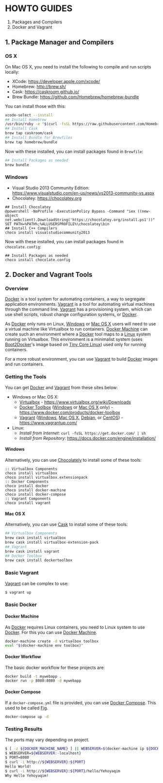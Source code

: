 # **HOWTO GUIDES**

1. Packages and Compilers
2. Docker and Vagrant

## **1. Package Manager and Compilers**

### **OS X**

On Mac OS X, you need to install the following to compile and run scripts locally:

* XCode: https://developer.apple.com/xcode/
* Homebrew: http://brew.sh/
* Cask: https://caskroom.github.io/
* Brew Bundle: https://github.com/Homebrew/homebrew-bundle

You can install those with this:

```bash
xcode-select --install
## Install Homebrew
/usr/bin/ruby -e "$(curl -fsSL https://raw.githubusercontent.com/Homebrew/install/master/install)"
## Install Cask
brew tap caskroom/cask
## Install Bundle for Brewfiles
brew tap homebrew/bundle
```

Now with these installed, you can install packages found in `Brewfile`:

```bash
## Install Packages as needed
brew bundle
```

### **Windows**

* Visual Studio 2013 Community Edition: https://www.visualstudio.com/en-us/news/vs2013-community-vs.aspx
* Chocolatey: https://chocolatey.org

```batch
## Install Chocolatey
@powershell -NoProfile -ExecutionPolicy Bypass -Command "iex ((new-object net.webclient).DownloadString('https://chocolatey.org/install.ps1'))"
SET PATH=%PATH%;%ALLUSERSPROFILE%\chocolatey\bin
## Install C++ Compilers
choco install visualstudiocommunity2013
```

Now with these installed, you can install packages found in `chocolate.config`:

```batch
## Install Packages as needed
choco install chocolate.config
```

## **2. Docker and Vagrant Tools**

### **Overview**

[Docker](https://www.docker.com/) is a tool system for automating containers, a way to segregate application environments.  [Vagrant](https://www.vagrantup.com) is a tool for automating virtual machines through the command line.  [Vagrant](https://www.vagrantup.com) has a provisioning system, which can use shell scripts, robust change configuration systems, or [Docker](https://www.docker.com/).

As [Docker](https://www.docker.com/) only runs on Linux, [Windows](https://www.microsoft.com/en-us/windows) or [Mac OS X](http://www.apple.com/osx/) users will need to use a virtual machine like Virtualbox to run containers.  [Docker Machine](https://docs.docker.com/machine/) can create such an environment where a [Docker](https://www.docker.com/) tool maps to a [Linux](http://www.linuxfoundation.org/) system running on Virtualbox.  This environment is a minimalist system (uses [Boot2Docker](http://boot2docker.io/)'s image based on [Tiny Core Linux](http://tinycorelinux.net/)) used only for running containers.

For a more robust environment, you can use [Vagrant](https://www.vagrantup.com) to build [Docker](https://www.docker.com/) images and run containers.

### **Getting the Tools**

You can get [Docker](https://www.docker.com/) and [Vagrant](https://www.vagrantup.com) from these sites below:

* Windows or Mac OS X:
   * [Virtualbox](https://www.virtualbox.org/wiki/Downloads) - https://www.virtualbox.org/wiki/Downloads
   * [Docker Toolbox](https://www.docker.com/products/docker-toolbox) ([Windows](https://www.microsoft.com/en-us/windows) or [Mac OS X](http://www.apple.com/osx/) only) - https://www.docker.com/products/docker-toolbox
   * [Vagrant](https://www.vagrantup.com/) ([Windows](https://www.microsoft.com/en-us/windows), [Mac OS X](http://www.apple.com/osx/), [Debian](https://www.debian.org/), or [CentOS](https://www.centos.org/)) - https://www.vagrantup.com/
* Linux:
   * *Install from Internet*: `curl -fsSL https://get.docker.com/ | sh`
   * *Install from Repository*: https://docs.docker.com/engine/installation/

#### **Windows**

Alternatively, you can use [Chocolately](https://chocolatey.org/) to install some of these tools:

```batch
:: Virtualbox Components
choco install virtualbox
choco install virtualbox.extensionpack
:: Docker Components
choco install docker
choco install docker-machine
choco install docker-compose
:: Vagrant Components
choco install vagrant
```

#### **Mac OS X**

Alternatively, you can use [Cask](https://caskroom.github.io/) to install some of these tools:

```bash
## Virtualbox Components
brew cask install virtualbox
brew cask install virtualbox-extension-pack
## Vagrant
brew cask install vagrant
## Docker Toolbox
brew cask install dockertoolbox
```

### **Basic Vagrant**

[Vagrant](https://www.vagrantup.com/) can be complex to use:

```bash
$ vagrant up
```

### **Basic Docker**

#### **Docker Machine**
As [Docker](https://www.docker.com/) requires Linux containers, you need to Linux system to use [Docker](https://www.docker.com/).  For this you can use [Docker Machine](https://docs.docker.com/machine/).

```bash
docker-machine create -d virtualbox toolbox
eval "$(docker-machine env toolbox)"
```

#### **Docker Workflow**

The basic docker workflow for these projects are:

```bash
docker build -t mywebapp .
docker run -p 8080:8080 -d mywebapp
```

#### **Docker Compose**

If a `docker-compose.yml` file is provided, you can use [Docker Compose](https://www.docker.com/products/docker-compose).  This used to be called [Fig](http://www.fig.sh/).

```bash
docker-compose up -d
```

### **Testing Results**

The ports may vary depending on project.

```bash
$ [ -z ${DOCKER_MACHINE_NAME} ] || WEBSERVER=$(docker-machine ip ${DOCKER_MACHINE_NAME})
$ WEBSERVER=${WEBSERVER:-localhost}
$ PORT=8080
$ curl -i http://${WEBSERVER}:${PORT}
Hello World!
$ curl -i http://${WEBSERVER}:${PORT}/hello/Yehoyaqim
Why Hello Yehoyaqim!
```

